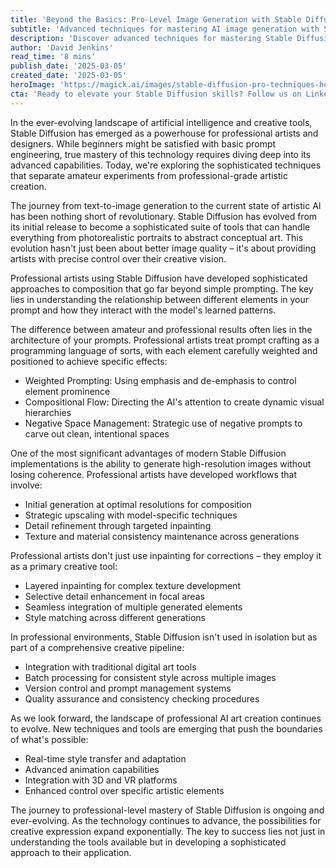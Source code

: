 ```yaml
---
title: 'Beyond the Basics: Pro-Level Image Generation with Stable Diffusion'
subtitle: 'Advanced techniques for mastering AI image generation with Stable Diffusion'
description: 'Discover advanced techniques for mastering Stable Diffusion in professional workflows. Learn about sophisticated prompt engineering, high-resolution image generation, and advanced inpainting strategies that separate amateur experiments from professional-grade artistic creation.'
author: 'David Jenkins'
read_time: '8 mins'
publish_date: '2025-03-05'
created_date: '2025-03-05'
heroImage: 'https://magick.ai/images/stable-diffusion-pro-techniques-header.jpg'
cta: 'Ready to elevate your Stable Diffusion skills? Follow us on LinkedIn for daily insights, expert tips, and the latest developments in AI-powered image generation!'
---
```


In the ever-evolving landscape of artificial intelligence and creative tools, Stable Diffusion has emerged as a powerhouse for professional artists and designers. While beginners might be satisfied with basic prompt engineering, true mastery of this technology requires diving deep into its advanced capabilities. Today, we're exploring the sophisticated techniques that separate amateur experiments from professional-grade artistic creation.

The journey from text-to-image generation to the current state of artistic AI has been nothing short of revolutionary. Stable Diffusion has evolved from its initial release to become a sophisticated suite of tools that can handle everything from photorealistic portraits to abstract conceptual art. This evolution hasn't just been about better image quality – it's about providing artists with precise control over their creative vision.

Professional artists using Stable Diffusion have developed sophisticated approaches to composition that go far beyond simple prompting. The key lies in understanding the relationship between different elements in your prompt and how they interact with the model's learned patterns.

The difference between amateur and professional results often lies in the architecture of your prompts. Professional artists treat prompt crafting as a programming language of sorts, with each element carefully weighted and positioned to achieve specific effects:

- Weighted Prompting: Using emphasis and de-emphasis to control element prominence
- Compositional Flow: Directing the AI's attention to create dynamic visual hierarchies
- Negative Space Management: Strategic use of negative prompts to carve out clean, intentional spaces

One of the most significant advantages of modern Stable Diffusion implementations is the ability to generate high-resolution images without losing coherence. Professional artists have developed workflows that involve:

- Initial generation at optimal resolutions for composition
- Strategic upscaling with model-specific techniques
- Detail refinement through targeted inpainting
- Texture and material consistency maintenance across generations

Professional artists don't just use inpainting for corrections – they employ it as a primary creative tool:

- Layered inpainting for complex texture development
- Selective detail enhancement in focal areas
- Seamless integration of multiple generated elements
- Style matching across different generations

In professional environments, Stable Diffusion isn't used in isolation but as part of a comprehensive creative pipeline:

- Integration with traditional digital art tools
- Batch processing for consistent style across multiple images
- Version control and prompt management systems
- Quality assurance and consistency checking procedures

As we look forward, the landscape of professional AI art creation continues to evolve. New techniques and tools are emerging that push the boundaries of what's possible:

- Real-time style transfer and adaptation
- Advanced animation capabilities
- Integration with 3D and VR platforms
- Enhanced control over specific artistic elements

The journey to professional-level mastery of Stable Diffusion is ongoing and ever-evolving. As the technology continues to advance, the possibilities for creative expression expand exponentially. The key to success lies not just in understanding the tools available but in developing a sophisticated approach to their application.